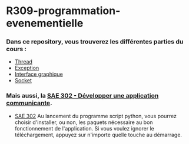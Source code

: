 # R309-programmation-evenementielle
 
### Dans ce repository, vous trouverez les différentes parties du cours : 
- [Thread](https://github.com/martinbaumg/R309-programmation-evenementielle/tree/main/Thread)
- [Exception]()
- [Interface graphique]()
- [Socket](https://github.com/martinbaumg/R309-programmation-evenementielle/tree/main/Socket)

### Mais aussi, la [SAE 302 - Développer une application communicante](https://github.com/martinbaumg/R309-programmation-evenementielle/tree/main/SAE-302-application-communicante). 

- [SAE 302](https://github.com/martinbaumg/R309-programmation-evenementielle/tree/main/SAE-302-application-communicante)
Au lancement du programme script python, vous pourrez choisir d'installer, ou non, les paquets nécessaire au bon fonctionnement de l'application.
Si vous voulez ignorer le téléchargement, appuyez sur n'importe quelle touche au démarrage. 